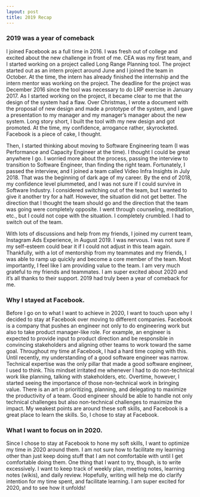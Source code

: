 ```yaml
---
layout: post
title: 2019 Recap
---
```


### 2019 was a year of comeback
I joined Facebook as a full time in 2016. I was fresh out of college and excited about the new challenge in front of me. CEA was my first team, and I started working on a project called Long Range Planning tool. The project started out as an intern project around June and I joined the team in October. At the time, the intern has already finished the internship and the intern mentor was working on the project. The deadline for the project was December 2016 since the tool was necessary to do LRP exercise in January 2017. As I started working on the project, it became clear to me that the design of the system had a flaw. Over Christmas, I wrote a document with the proposal of new design and made a prototype of the system, and I gave a presentation to my manager and my manager’s manager about the new system. Long story short, I built the tool with my new design and got promoted. At the time, my confidence, arrogance rather, skyrocketed. Facebook is a piece of cake, I thought. 

Then, I started thinking about moving to Software Engineering team (I was Performance and Capacity Engineer at the time). I thought I could be great anywhere I go. I worried more about the process, passing the interview to transition to Software Engineer, than finding the right team. Fortunately, I passed the interview, and I joined a team called Video Infra Insights in July 2018. That was the beginning of dark age of my career. By the end of 2018, my confidence level plummeted, and I was not sure if I could survive in Software Industry. I considered switching out of the team, but I wanted to give it another try for a half. However, the situation did not get better. The direction that I thought the team should go and the direction that the team was going were completely opposite. I went through counseling, meditation, etc., but I could not cope with the situation. I completely crumbled. I had to switch out of the team. 

With lots of discussions and help from my friends, I joined my current team, Instagram Ads Experience, in August 2019. I was nervous. I was not sure if my self-esteem could bear it if I could not adjust in this team again. Thankfully, with a lot of mentorship from my teammates and my friends, I was able to ramp up quickly and become a core member of the team. Most importantly, I feel like I am providing value to the team. I am very much grateful to my friends and teammates. I am super excited about 2020 and it’s all thanks to their support. 2019 had truly been a year of comeback for me. 

### Why I stayed at Facebook.
Before I go on to what I want to achieve in 2020, I want to touch upon why I decided to stay at Facebook over moving to different companies. Facebook is a company that pushes an engineer not only to do engineering work but also to take product manager-like role. For example, an engineer is expected to provide input to product direction and be responsible in convincing stakeholders and aligning other teams to work toward the same goal. Throughout my time at Facebook, I had a hard time coping with this. Until recently, my understanding of a good software engineer was narrow. Technical expertise was the only pillar that made a good software engineer, I used to think. This mindset irritated me whenever I had to do non-technical work like planning, talking with stakeholders, etc. Overtime, however, I started seeing the importance of those non-technical work in bringing value. There is an art in prioritizing, planning, and delegating to maximize the productivity of a team. Good engineer should be able to handle not only technical challenges but also non-technical challenges to maximize the impact. My weakest points are around these soft skills, and Facebook is a great place to learn the skills. So, I chose to stay at Facebook. 

### What I want to focus on in 2020.
Since I chose to stay at Facebook to hone my soft skills, I want to optimize my time in 2020 around them. I am not sure how to facilitate my learning other than just keep doing stuff that I am not comfortable with until I get comfortable doing them. One thing that I want to try, though, is to write excessively. I want to keep track of weekly plan, meeting notes, learning notes (wikis), and daily review. Hopefully, writing will help me do clarify intention for my time spent, and facilitate learning. I am super excited for 2020, and to see how it unfolds!






